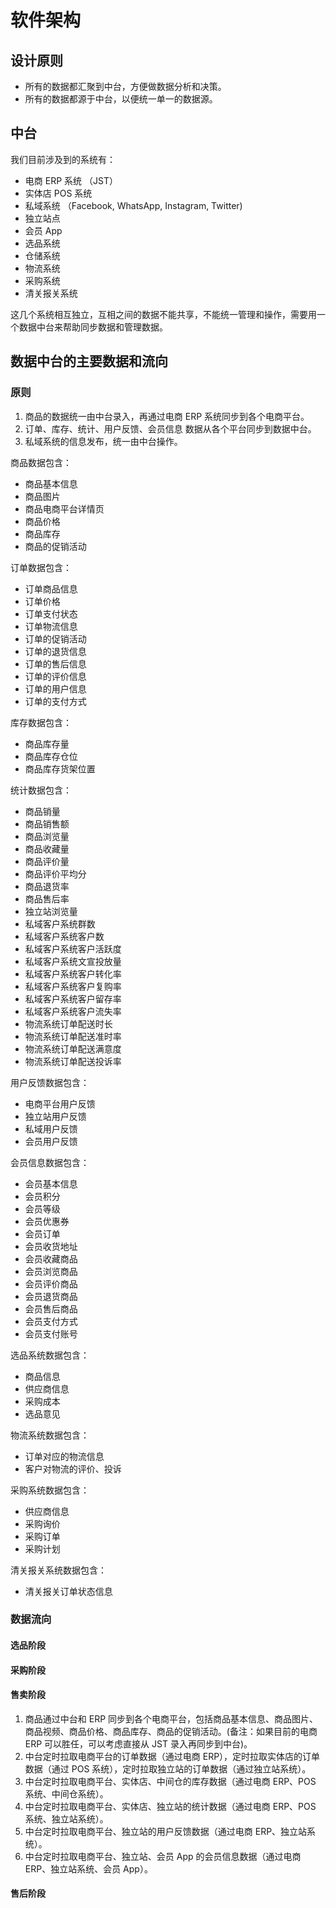 # 软件架构

## 设计原则

* 所有的数据都汇聚到中台，方便做数据分析和决策。
* 所有的数据都源于中台，以便统一单一的数据源。

## 中台

我们目前涉及到的系统有：
* 电商 ERP 系统 （JST）
* 实体店 POS 系统
* 私域系统 （Facebook, WhatsApp, Instagram, Twitter)
* 独立站点
* 会员 App
* 选品系统
* 仓储系统
* 物流系统
* 采购系统
* 清关报关系统

这几个系统相互独立，互相之间的数据不能共享，不能统一管理和操作，需要用一个数据中台来帮助同步数据和管理数据。

## 数据中台的主要数据和流向


### 原则
1. 商品的数据统一由中台录入，再通过电商 ERP 系统同步到各个电商平台。
2. 订单、库存、统计、用户反馈、会员信息 数据从各个平台同步到数据中台。
3. 私域系统的信息发布，统一由中台操作。

商品数据包含：
* 商品基本信息
* 商品图片
* 商品电商平台详情页
* 商品价格
* 商品库存
* 商品的促销活动

订单数据包含：
* 订单商品信息
* 订单价格
* 订单支付状态
* 订单物流信息
* 订单的促销活动
* 订单的退货信息
* 订单的售后信息
* 订单的评价信息
* 订单的用户信息
* 订单的支付方式

库存数据包含：
* 商品库存量
* 商品库存仓位
* 商品库存货架位置

统计数据包含：
* 商品销量
* 商品销售额
* 商品浏览量
* 商品收藏量
* 商品评价量
* 商品评价平均分
* 商品退货率
* 商品售后率
* 独立站浏览量
* 私域客户系统群数
* 私域客户系统客户数
* 私域客户系统客户活跃度
* 私域客户系统文宣投放量
* 私域客户系统客户转化率
* 私域客户系统客户复购率
* 私域客户系统客户留存率
* 私域客户系统客户流失率
* 物流系统订单配送时长
* 物流系统订单配送准时率
* 物流系统订单配送满意度
* 物流系统订单配送投诉率

用户反馈数据包含：
* 电商平台用户反馈
* 独立站用户反馈
* 私域用户反馈
* 会员用户反馈

会员信息数据包含：
* 会员基本信息
* 会员积分
* 会员等级
* 会员优惠券
* 会员订单
* 会员收货地址
* 会员收藏商品
* 会员浏览商品
* 会员评价商品
* 会员退货商品
* 会员售后商品
* 会员支付方式
* 会员支付账号

选品系统数据包含：
* 商品信息
* 供应商信息
* 采购成本
* 选品意见

物流系统数据包含：
* 订单对应的物流信息
* 客户对物流的评价、投诉

采购系统数据包含：
* 供应商信息
* 采购询价
* 采购订单
* 采购计划

清关报关系统数据包含：
* 清关报关订单状态信息

### 数据流向

#### 选品阶段

#### 采购阶段

#### 售卖阶段

1. 商品通过中台和 ERP 同步到各个电商平台，包括商品基本信息、商品图片、商品视频、商品价格、商品库存、商品的促销活动。(备注：如果目前的电商 ERP 可以胜任，可以考虑直接从 JST 录入再同步到中台)。
2. 中台定时拉取电商平台的订单数据（通过电商 ERP），定时拉取实体店的订单数据（通过 POS 系统），定时拉取独立站的订单数据（通过独立站系统）。
3. 中台定时拉取电商平台、实体店、中间仓的库存数据（通过电商 ERP、POS 系统、中间仓系统）。
4. 中台定时拉取电商平台、实体店、独立站的统计数据（通过电商 ERP、POS 系统、独立站系统）。
5. 中台定时拉取电商平台、独立站的用户反馈数据（通过电商 ERP、独立站系统）。
6. 中台定时拉取电商平台、独立站、会员 App 的会员信息数据（通过电商 ERP、独立站系统、会员 App）。

#### 售后阶段
